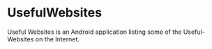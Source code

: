 # UsefulWebsites
Useful Websites is an Android application listing some of the Useful-Websites on the Internet.

